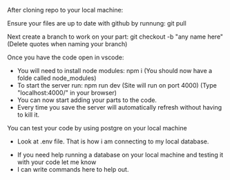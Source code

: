After cloning repo to your local machine:

Ensure your files are up to date with github by runnung:
git pull
  
Next create a branch to work on your part:
git checkout -b "any name here"
(Delete quotes when naming your branch)
  
  
Once you have the code open in vscode:
- You will need to install node modules:
npm i
  (You should now have a folde called node_modules)
- To start the server run:
  npm run dev
  (Site will run on port 4000)
  (Type "localhost:4000/" in your browser)
- You can now start adding your parts to the code.
- Every time you save the server will automatically refresh without having to kill it.


You can test your code by using postgre on your local machine
- Look at .env file. That is how i am connecting to my local database.
* If you need help running a database on your local machine and testing it with your code let me know
* I can write commands here to help out.
